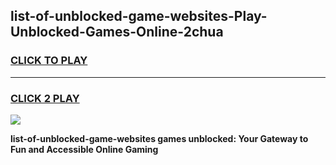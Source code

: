 
## list-of-unblocked-game-websites-Play-Unblocked-Games-Online-2chua
<h3>
<a href="https://premium76.site?title=list-of-unblocked-game-websites&ref=25A">CLICK TO PLAY</a></h3>
<hr>

<h3>
<a href="https://premium76.site?title=list-of-unblocked-game-websites&ref=25A">CLICK 2 PLAY</a>
  
</h3>

<a href="https://premium76.site?title=list-of-unblocked-game-websites&ref=25A"><img src="https://clearcache.store/games.png"></a>


**list-of-unblocked-game-websites games unblocked: Your Gateway to Fun and Accessible Online Gaming**
